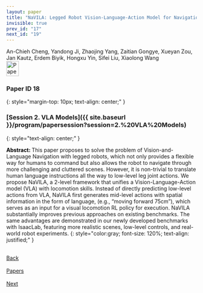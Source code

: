 ```yaml
---
layout: paper
title: "NaVILA: Legged Robot Vision-Language-Action Model for Navigation"
invisible: true
prev_id: "17"
next_id: "19"
---
```

<div class="paper-authors">
  <div class="paper-author-box">
    <div class="paper-author-name">An-Chieh Cheng, Yandong Ji, Zhaojing Yang, Zaitian Gongye, Xueyan Zou, Jan Kautz, Erdem Biyik, Hongxu Yin, Sifei Liu, Xiaolong Wang</div>
    <div class="paper-author-uni"></div>
  </div>
</div>

<div class="paper-pdf">
  <div>
    <a href="https://www.roboticsproceedings.org/rss21/p018.pdf" title="Download PDF" target="_blank">
      <img src="{{ site.baseurl }}/images/paper_link_cardinal_red.png" alt="Paper PDF" width="33" height="40" />
    </a>
  </div>
</div>

### Paper ID 18
{: style="margin-top: 10px; text-align: center;" }

### [Session 2. VLA Models]({{ site.baseurl }}/program/papersession?session=2.%20VLA%20Models)
{: style="text-align: center;" }

<b style="color: black;">Abstract: </b>This paper proposes to solve the problem of Vision-and-Language Navigation with legged robots, which not only provides a flexible way for humans to command but also allows the robot to navigate through more challenging and cluttered scenes. However, it is non-trivial to translate human language instructions all the way to low-level leg joint actions. We propose NaVILA, a 2-level framework that unifies a Vision-Language-Action model (VLA) with locomotion skills. Instead of directly predicting low-level actions from VLA, NaVILA first generates mid-level actions with spatial information in the form of language, (e.g., “moving forward 75cm”), which serves as an input for a visual locomotion RL policy for execution. NaVILA substantially improves previous approaches on existing benchmarks. The same advantages are demonstrated in our newly developed benchmarks with IsaacLab, featuring more realistic scenes, low-level controls, and real-world robot experiments.
{: style="color:gray; font-size: 120%; text-align: justified;" }

<div class="paper-menu">
  <div class="paper-menu-inner">
    <a href="{{ site.baseurl }}/program/papers/17/" title="Previous Paper">
            <div class="paper-menu-icon">
                <i class="fa fa-chevron-left"></i><br>
                <span class="paper-menu-label">Back</span>
            </div>
        </a>
    <a href="{{ site.baseurl }}/program/papers" title="All Papers">
      <div class="paper-menu-icon">
        <i class="fa fa-list"></i><br>
        <span class="paper-menu-label">Papers</span>
      </div>
    </a>
    <a href="{{ site.baseurl }}/program/papers/19/" title="Next Paper">
            <div class="paper-menu-icon">
                <i class="fa fa-chevron-right"></i><br>
                <span class="paper-menu-label">Next</span>
            </div>
        </a>
  </div>
</div>
